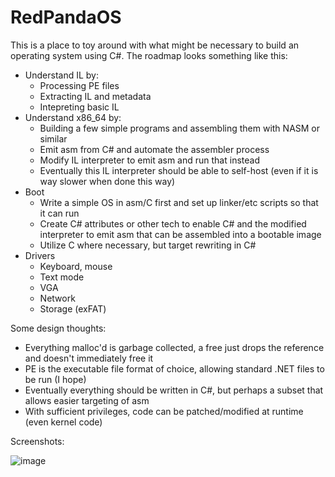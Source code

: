 # RedPandaOS
This is a place to toy around with what might be necessary to build an operating system using C#.  The roadmap looks something like this:

- Understand IL by:
  - Processing PE files
  - Extracting IL and metadata
  - Intepreting basic IL
- Understand x86_64 by:
  - Building a few simple programs and assembling them with NASM or similar
  - Emit asm from C# and automate the assembler process
  - Modify IL interpreter to emit asm and run that instead
  - Eventually this IL interpreter should be able to self-host (even if it is way slower when done this way)
- Boot
  - Write a simple OS in asm/C first and set up linker/etc scripts so that it can run
  - Create C# attributes or other tech to enable C# and the modified interpreter to emit asm that can be assembled into a bootable image
  - Utilize C where necessary, but target rewriting in C#
- Drivers
  - Keyboard, mouse
  - Text mode
  - VGA
  - Network
  - Storage (exFAT)
  
Some design thoughts:
- Everything malloc'd is garbage collected, a free just drops the reference and doesn't immediately free it
- PE is the executable file format of choice, allowing standard .NET files to be run (I hope)
- Eventually everything should be written in C#, but perhaps a subset that allows easier targeting of asm
- With sufficient privileges, code can be patched/modified at runtime (even kernel code)

Screenshots:

![image](https://user-images.githubusercontent.com/3923687/116469294-d32b8380-a826-11eb-8555-335d2a64fdae.png)
